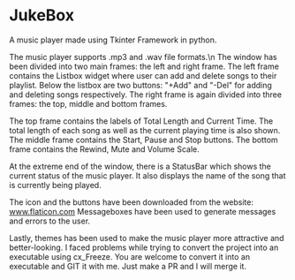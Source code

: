 # JukeBox
A music player made using Tkinter Framework in python.

The music player supports .mp3 and .wav file formats.\n 
The window has been divided into two main frames: the left and right frame.
The left frame contains the Listbox widget where user can add
and delete songs to their playlist. Below the listbox are two buttons: "+Add" and "-Del" for adding and deleting songs respectively.
The right frame is again divided into three frames: the top, middle and bottom frames.

The top frame contains the labels of Total Length and Current Time. The total length of each song as well as the current playing time is also shown. 
The middle frame contains the Start, Pause and Stop buttons.
The bottom frame contains the Rewind, Mute and Volume Scale.

At the extreme end of the window, there is a StatusBar which shows the current status of the music player. It also displays the name of the song that is currently being played.

The icon and the buttons have been downloaded from the website: www.flaticon.com
Messageboxes have been used to generate messages and errors to the user.
 
Lastly, themes has been used to make the music player more attractive and better-looking.
I faced problems while trying to convert the project into an executable using cx_Freeze. You are welcome to convert it into an executable and GIT it with me. Just make a PR and I will merge it.
